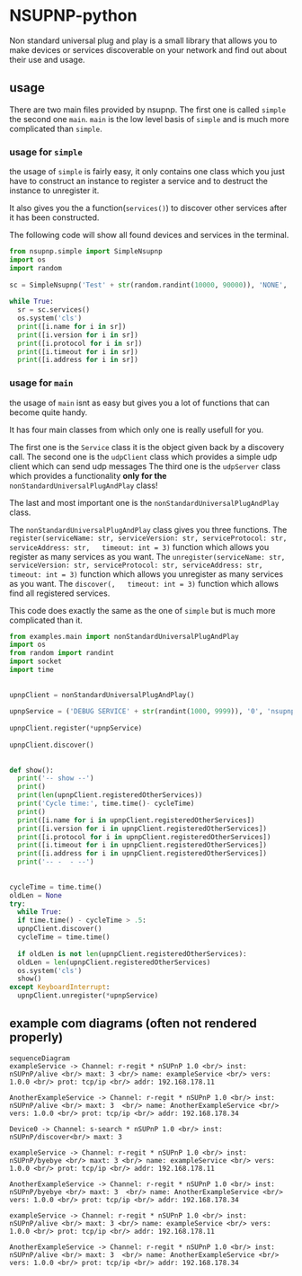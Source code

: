 
# NSUPNP-python
Non standard universal plug and play is a small library that allows you to make devices or services discoverable on your network and find out about their use and usage.  

## usage
  There are two main files provided by nsupnp. The first one is called ```simple``` the second one ```main```.
  ```main``` is the low level basis of ```simple``` and is much more complicated than ```simple```.

### usage for ```simple```
the usage of ```simple``` is fairly easy, it only contains one class which you just have to construct an instance to register a service and to destruct the instance to unregister it.

It also gives you the a function(```services()```) to discover other services after it has been constructed.

The following code will show all found devices and services in the terminal.
```python
from nsupnp.simple import SimpleNsupnp    
import os    
import random    
    
sc = SimpleNsupnp('Test' + str(random.randint(10000, 90000)), 'NONE', 'NONE', '0.005')    
    
while True:    
  sr = sc.services()    
  os.system('cls')    
  print([i.name for i in sr])    
  print([i.version for i in sr])    
  print([i.protocol for i in sr])    
  print([i.timeout for i in sr])    
  print([i.address for i in sr])  
```

### usage for ```main```
the usage of ```main``` isnt as easy but gives you a lot of functions that can become quite handy.

It has four main classes from which only one is really usefull for you.

The first one is the ```Service``` class it is the object given back by a discovery call.
The second one is the ```udpClient``` class which provides a simple udp client which can send udp messages
The third one is the ```udpServer``` class which provides a functionality **only for the** ```nonStandardUniversalPlugAndPlay``` class!

The last and most important one is the ```nonStandardUniversalPlugAndPlay``` class.

The ```nonStandardUniversalPlugAndPlay``` class gives you three functions.
The ```register(serviceName: str, serviceVersion: str, serviceProtocol: str, serviceAddress: str,  
  timeout: int = 3)``` function which allows you register as many services as you want.
The ```unregister(serviceName: str, serviceVersion: str, serviceProtocol: str, serviceAddress: str,  
  timeout: int = 3)``` function which allows you unregister as many services as you want.
The ```discover(,  
  timeout: int = 3)``` function which allows find all registered services.

This code does exactly the same as the one of ```simple``` but is much more complicated than it.
```python  
from examples.main import nonStandardUniversalPlugAndPlay  
import os  
from random import randint  
import socket  
import time  
  
  
upnpClient = nonStandardUniversalPlugAndPlay()  
  
upnpService = ('DEBUG SERVICE' + str(randint(1000, 9999)), '0', 'nsupnp', str(socket.gethostbyname(socket.gethostname())), '-1')  
  
upnpClient.register(*upnpService)  
  
upnpClient.discover()  
  
  
def show():  
  print('-- show --')  
  print()  
  print(len(upnpClient.registeredOtherServices))  
  print('Cycle time:', time.time()- cycleTime)  
  print()  
  print([i.name for i in upnpClient.registeredOtherServices])  
  print([i.version for i in upnpClient.registeredOtherServices])  
  print([i.protocol for i in upnpClient.registeredOtherServices])  
  print([i.timeout for i in upnpClient.registeredOtherServices])  
  print([i.address for i in upnpClient.registeredOtherServices])  
  print('-- -  - --')  
  
  
cycleTime = time.time()  
oldLen = None  
try:  
  while True:  
  if time.time() - cycleTime > .5:  
  upnpClient.discover()  
  cycleTime = time.time()  
  
  if oldLen is not len(upnpClient.registeredOtherServices):  
  oldLen = len(upnpClient.registeredOtherServices)  
  os.system('cls')  
  show()  
except KeyboardInterrupt:  
  upnpClient.unregister(*upnpService)
```  
  
  
## example com diagrams (often not rendered properly)  
  
  
```mermaid  
sequenceDiagram  
exampleService -> Channel: r-regit * nSUPnP 1.0 <br/> inst: nSUPnP/alive <br/> maxt: 3 <br/> name: exampleService <br/> vers: 1.0.0 <br/> prot: tcp/ip <br/> addr: 192.168.178.11  
  
AnotherExampleService -> Channel: r-regit * nSUPnP 1.0 <br/> inst: nSUPnP/alive <br/> maxt: 3  <br/> name: AnotherExampleService <br/> vers: 1.0.0 <br/> prot: tcp/ip <br/> addr: 192.168.178.34  
  
Device0 -> Channel: s-search * nSUPnP 1.0 <br/> inst: nSUPnP/discover<br/> maxt: 3  
  
exampleService -> Channel: r-regit * nSUPnP 1.0 <br/> inst: nSUPnP/byebye <br/> maxt: 3 <br/> name: exampleService <br/> vers: 1.0.0 <br/> prot: tcp/ip <br/> addr: 192.168.178.11  
  
AnotherExampleService -> Channel: r-regit * nSUPnP 1.0 <br/> inst: nSUPnP/byebye <br/> maxt: 3  <br/> name: AnotherExampleService <br/> vers: 1.0.0 <br/> prot: tcp/ip <br/> addr: 192.168.178.34  
  
exampleService -> Channel: r-regit * nSUPnP 1.0 <br/> inst: nSUPnP/alive <br/> maxt: 3 <br/> name: exampleService <br/> vers: 1.0.0 <br/> prot: tcp/ip <br/> addr: 192.168.178.11  
  
AnotherExampleService -> Channel: r-regit * nSUPnP 1.0 <br/> inst: nSUPnP/alive <br/> maxt: 3  <br/> name: AnotherExampleService <br/> vers: 1.0.0 <br/> prot: tcp/ip <br/> addr: 192.168.178.34  
  
```

